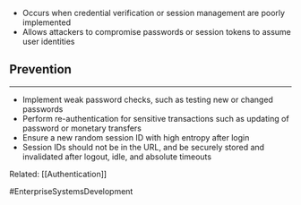 - Occurs when credential verification or session management are poorly implemented
- Allows attackers to compromise passwords or session tokens to assume user identities 

## Prevention
---
- Implement weak password checks, such as testing new or changed passwords
- Perform re-authentication for sensitive transactions such as updating of password or monetary transfers
- Ensure a new random session ID with high entropy after login
- Session IDs should not be in the URL, and be securely stored and invalidated after logout, idle, and absolute timeouts

Related: [[Authentication]]

#EnterpriseSystemsDevelopment 
